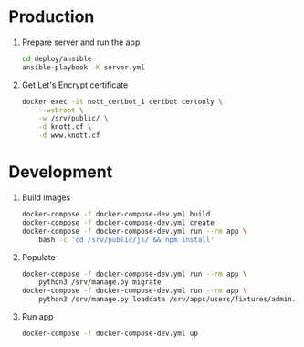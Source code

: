 # Production

1. Prepare server and run the app

    ```sh
    cd deploy/ansible
    ansible-playbook -K server.yml
    ```

2. Get Let's Encrypt certificate

    ```sh
    docker exec -it nott_certbot_1 certbot certonly \
        --webroot \
        -w /srv/public/ \
        -d knott.cf \
        -d www.knott.cf
    ```

# Development

1. Build images

    ```sh
    docker-compose -f docker-compose-dev.yml build
    docker-compose -f docker-compose-dev.yml create
    docker-compose -f docker-compose-dev.yml run --rm app \
        bash -c 'cd /srv/public/js/ && npm install'
    ```

2. Populate

    ```sh
    docker-compose -f docker-compose-dev.yml run --rm app \
        python3 /srv/manage.py migrate
    docker-compose -f docker-compose-dev.yml run --rm app \
        python3 /srv/manage.py loaddata /srv/apps/users/fixtures/admin.json
    ```

3. Run app

    ```sh
    docker-compose -f docker-compose-dev.yml up
    ```
